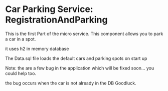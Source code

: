 # Car Parking Service: RegistrationAndParking

This is the first Part of the micro service. This component allows you to park a car in a spot.

it uses h2 in memory database

The Data.sql file loads the default cars and parking spots on start up

Note: the are a few bug in the application which will be fixed soon... you could help too.

the bug occurs when the car is not already in the DB Goodluck.
